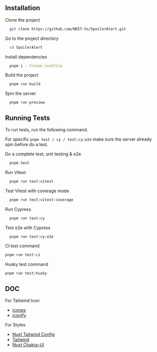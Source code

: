 ## Installation

Clone the project

```bash
  git clone https://github.com/NEET-Vs/SpoilerAlert.git
```

Go to the project directory

```bash
  cd SpoilerAlert
```

Install dependencies

```bash
  pnpm i --frozen-lockfile
```

Build the project

```bash
  pnpm run build
```

Spin the server

```bash
  pnpm run preview
```

## Running Tests

To run tests, run the following command.

For specific `pnpm test / cy / test:cy:e2e` make sure the server already spin before do a test.

Do a complete test; unit testing & e2e

```bash
  pnpm test
```

Run Vitest

```bash
  pnpm run test:vitest
```

Test Vitest with coverage mode

```bash
  pnpm run test:vitest:coverage
```

Run Cypress

```bash
  pnpm run test:cy
```

Test e2e with Cypress

```bash
  pnpm run test:cy:e2e
```

CI test command

```bash
pnpm run test:ci
```

Husky test command

```bash
pnpm run test:husky
```

## DOC

For Tailwind Icon

- [icones](https://icones.js.org/)
- [iconify](https://icon-sets.iconify.design/)

For Styles

- [Nuxt Tailwind Config](https://tailwindcss.nuxtjs.org/getting-started/setup)
- [Tailwind](https://tailwindcss.com/docs)
- [Nuxt Chakra-UI](https://next.vue.chakra-ui.com/getting-started)

